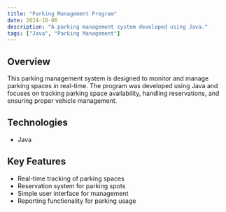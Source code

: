 ```yaml
---
title: "Parking Management Program"
date: 2024-10-06
description: "A parking management system developed using Java."
tags: ["Java", "Parking Management"]
---
```


## Overview
This parking management system is designed to monitor and manage parking spaces in real-time. The program was developed using Java and focuses on tracking parking space availability, handling reservations, and ensuring proper vehicle management.

## Technologies
- Java

## Key Features
- Real-time tracking of parking spaces
- Reservation system for parking spots
- Simple user interface for management
- Reporting functionality for parking usage
